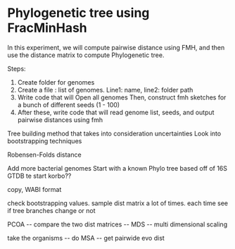 # Phylogenetic tree using FracMinHash

In this experiment, we will compute pairwise distance using FMH, and then use the distance matrix to compute Phylogenetic tree.

Steps:

1. Create folder for genomes
1. Create a file : list of genomes. Line1: name, line2: folder path
1. Write code that will
      Open all genomes
      Then, construct fmh sketches for a bunch of different seeds (1 - 100)
1. After these, write code that will read genome list, seeds, and output pairwise distances using fmh


Tree building method that takes into consideration uncertainties
Look into bootstrapping techniques


Robensen-Folds distance


Add more bacterial genomes
Start with a known Phylo tree based off of 16S
GTDB te start korbo??

copy, WABI format

check bootstrapping values. sample dist matrix a lot of times. each time see if tree branches change or not


PCOA -- compare the two dist matrices -- MDS -- multi dimensional scaling

take the organisms -- do MSA -- get pairwide evo dist
